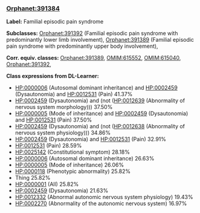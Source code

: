
### [Orphanet:391384](http://www.orpha.net/ORDO/Orphanet_391384)
**Label:** Familial episodic pain syndrome

**Subclasses:** [Orphanet:391392](http://www.orpha.net/ORDO/Orphanet_391392) (Familial episodic pain syndrome with predominantly lower limb involvement), [Orphanet:391389](http://www.orpha.net/ORDO/Orphanet_391389) (Familial episodic pain syndrome with predominantly upper body involvement), 

**Corr. equiv. classes:** [Orphanet:391389](http://www.orpha.net/ORDO/Orphanet_391389), [OMIM:615552](http://purl.obolibrary.org/obo/OMIM_615552), [OMIM:615040](http://purl.obolibrary.org/obo/OMIM_615040), [Orphanet:391392](http://www.orpha.net/ORDO/Orphanet_391392), 

**Class expressions from DL-Learner:**

- [HP:0000006](http://purl.obolibrary.org/obo/HP_0000006) (Autosomal dominant inheritance) and [HP:0002459](http://purl.obolibrary.org/obo/HP_0002459) (Dysautonomia) and [HP:0012531](http://purl.obolibrary.org/obo/HP_0012531) (Pain) 41.37%
- [HP:0002459](http://purl.obolibrary.org/obo/HP_0002459) (Dysautonomia) and (not ([HP:0012639](http://purl.obolibrary.org/obo/HP_0012639) (Abnormality of nervous system morphology))) 37.50%
- [HP:0000005](http://purl.obolibrary.org/obo/HP_0000005) (Mode of inheritance) and [HP:0002459](http://purl.obolibrary.org/obo/HP_0002459) (Dysautonomia) and [HP:0012531](http://purl.obolibrary.org/obo/HP_0012531) (Pain) 37.50%
- [HP:0002459](http://purl.obolibrary.org/obo/HP_0002459) (Dysautonomia) and (not ([HP:0012638](http://purl.obolibrary.org/obo/HP_0012638) (Abnormality of nervous system physiology))) 34.86%
- [HP:0002459](http://purl.obolibrary.org/obo/HP_0002459) (Dysautonomia) and [HP:0012531](http://purl.obolibrary.org/obo/HP_0012531) (Pain) 32.91%
- [HP:0012531](http://purl.obolibrary.org/obo/HP_0012531) (Pain) 28.59%
- [HP:0025142](http://purl.obolibrary.org/obo/HP_0025142) (Constitutional symptom) 28.18%
- [HP:0000006](http://purl.obolibrary.org/obo/HP_0000006) (Autosomal dominant inheritance) 26.63%
- [HP:0000005](http://purl.obolibrary.org/obo/HP_0000005) (Mode of inheritance) 26.06%
- [HP:0000118](http://purl.obolibrary.org/obo/HP_0000118) (Phenotypic abnormality) 25.82%
- Thing 25.82%
- [HP:0000001](http://purl.obolibrary.org/obo/HP_0000001) (All) 25.82%
- [HP:0002459](http://purl.obolibrary.org/obo/HP_0002459) (Dysautonomia) 21.63%
- [HP:0012332](http://purl.obolibrary.org/obo/HP_0012332) (Abnormal autonomic nervous system physiology) 19.43%
- [HP:0002270](http://purl.obolibrary.org/obo/HP_0002270) (Abnormality of the autonomic nervous system) 16.97%


